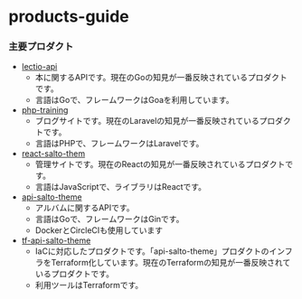 # products-guide

### 主要プロダクト
* [lectio-api](https://github.com/Shimizu1111/lectio-api)
  * 本に関するAPIです。現在のGoの知見が一番反映されているプロダクトです。
  * 言語はGoで、フレームワークはGoaを利用しています。
* [php-training](https://github.com/Shimizu1111/php-training)
  * ブログサイトです。現在のLaravelの知見が一番反映されているプロダクトです。
  * 言語はPHPで、フレームワークはLaravelです。
* [react-salto-them](https://github.com/Shimizu1111/react-salto-them)
  * 管理サイトです。現在のReactの知見が一番反映されているプロダクトです。
  * 言語はJavaScriptで、ライブラリはReactです。
* [api-salto-theme](https://github.com/Shimizu1111/api-salto-theme)
  * アルバムに関するAPIです。
  * 言語はGoで、フレームワークはGinです。
  * DockerとCircleCIも使用しています
* [tf-api-salto-theme](https://github.com/Shimizu1111/tf-api-salto-theme)
  * IaCに対応したプロダクトです。「api-salto-theme」プロダクトのインフラをTerraform化しています。現在のTerraformの知見が一番反映されているプロダクトです。
  * 利用ツールはTerraformです。
